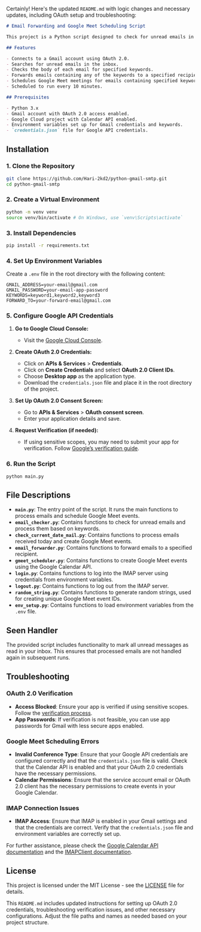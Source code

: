 Certainly! Here's the updated `README.md` with logic changes and necessary updates, including OAuth setup and troubleshooting:

```markdown
# Email Forwarding and Google Meet Scheduling Script

This project is a Python script designed to check for unread emails in a Gmail account, look for specific keywords, forward those emails to a specified recipient, and schedule Google Meet meetings for them. It runs periodically using the `schedule` library.

## Features

- Connects to a Gmail account using OAuth 2.0.
- Searches for unread emails in the inbox.
- Checks the body of each email for specified keywords.
- Forwards emails containing any of the keywords to a specified recipient.
- Schedules Google Meet meetings for emails containing specified keywords.
- Scheduled to run every 10 minutes.

## Prerequisites

- Python 3.x
- Gmail account with OAuth 2.0 access enabled.
- Google Cloud project with Calendar API enabled.
- Environment variables set up for Gmail credentials and keywords.
- `credentials.json` file for Google API credentials.
```

## Installation

### 1. Clone the Repository

```sh
git clone https://github.com/Hari-2kd2/python-gmail-smtp.git
cd python-gmail-smtp
```

### 2. Create a Virtual Environment

```sh
python -m venv venv
source venv/bin/activate # On Windows, use `venv\Scripts\activate`
```

### 3. Install Dependencies

```sh
pip install -r requirements.txt
```

### 4. Set Up Environment Variables

Create a `.env` file in the root directory with the following content:

```plaintext
GMAIL_ADDRESS=your-email@gmail.com
GMAIL_PASSWORD=your-email-app-password
KEYWORDS=keyword1,keyword2,keyword3
FORWARD_TO=your-forward-email@gmail.com
```

### 5. Configure Google API Credentials

1. **Go to Google Cloud Console:**
   - Visit the [Google Cloud Console](https://console.cloud.google.com/).

2. **Create OAuth 2.0 Credentials:**
   - Click on **APIs & Services** > **Credentials**.
   - Click on **Create Credentials** and select **OAuth 2.0 Client IDs**.
   - Choose **Desktop app** as the application type.
   - Download the `credentials.json` file and place it in the root directory of the project.

3. **Set Up OAuth 2.0 Consent Screen:**
   - Go to **APIs & Services** > **OAuth consent screen**.
   - Enter your application details and save.

4. **Request Verification (if needed):**
   - If using sensitive scopes, you may need to submit your app for verification. Follow [Google’s verification guide](https://support.google.com/cloud/answer/9110914).

### 6. Run the Script

```sh
python main.py
```

## File Descriptions

- **`main.py`**: The entry point of the script. It runs the main functions to process emails and schedule Google Meet events.
- **`email_checker.py`**: Contains functions to check for unread emails and process them based on keywords.
- **`check_current_date_mail.py`**: Contains functions to process emails received today and create Google Meet events.
- **`email_forwarder.py`**: Contains functions to forward emails to a specified recipient.
- **`gmeet_scheduler.py`**: Contains functions to create Google Meet events using the Google Calendar API.
- **`login.py`**: Contains functions to log into the IMAP server using credentials from environment variables.
- **`logout.py`**: Contains functions to log out from the IMAP server.
- **`random_string.py`**: Contains functions to generate random strings, used for creating unique Google Meet event IDs.
- **`env_setup.py`**: Contains functions to load environment variables from the `.env` file.

## Seen Handler

The provided script includes functionality to mark all unread messages as read in your inbox. This ensures that processed emails are not handled again in subsequent runs.

## Troubleshooting

### OAuth 2.0 Verification

- **Access Blocked**: Ensure your app is verified if using sensitive scopes. Follow the [verification process](https://support.google.com/cloud/answer/9110914).
- **App Passwords**: If verification is not feasible, you can use app passwords for Gmail with less secure apps enabled.

### Google Meet Scheduling Errors

- **Invalid Conference Type**: Ensure that your Google API credentials are configured correctly and that the `credentials.json` file is valid. Check that the Calendar API is enabled and that your OAuth 2.0 credentials have the necessary permissions.
- **Calendar Permissions**: Ensure that the service account email or OAuth 2.0 client has the necessary permissions to create events in your Google Calendar.

### IMAP Connection Issues

- **IMAP Access**: Ensure that IMAP is enabled in your Gmail settings and that the credentials are correct. Verify that the `credentials.json` file and environment variables are correctly set up.

For further assistance, please check the [Google Calendar API documentation](https://developers.google.com/calendar) and the [IMAPClient documentation](https://imapclient.readthedocs.io/en/latest/).

## License

This project is licensed under the MIT License - see the [LICENSE](LICENSE) file for details.

This `README.md` includes updated instructions for setting up OAuth 2.0 credentials, troubleshooting verification issues, and other necessary configurations. Adjust the file paths and names as needed based on your project structure.
